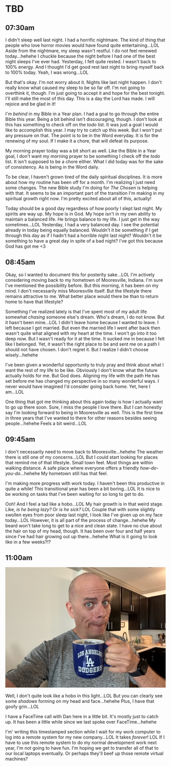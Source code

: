 # TBD

## 07:30am

I didn't sleep well last night. I had a horrific nightmare. The kind of thing that people who love horror movies would have found quite entertaining...LOL Aside from the nightmare, my sleep wasn't restful. I do not feel renewed today...hehehe I chuckle because the night before I had one of the best night sleeps I've ever had. Yesterday, I felt quite rested. I wasn't back to 100% energy. And I thought I'd get good rest last night to bring myself back to 100% today. Yeah, I was wrong...LOL

But that's okay. I'm not worry about it. Nights like last night happen. I don't really know what caused my sleep to be so far off. I'm not going to overthink it, though. I'm just going to accept it and hope for the best tonight. I'll still make the most of this day. This is a day the Lord has made. I will rejoice and be glad in it!

I'm *behind* in my Bible in a Year plan. I had a goal to go through the entire Bible this year. Being a bit behind isn't discouraging, though. I don't look at this has something to check off on the *todo* list. It was just a goal I would like to accomplish this year. I may try to catch up this week. But I won't put any pressure on that. The point is to be in the Word everyday. It is for the renewing of my soul. If I make it a chore, that will defeat its purpose.

My morning prayer today was a bit short as well. Like the Bible in a Year goal, I don't want my morning prayer to be something I check off the *todo* list. It isn't supposed to be a chore either. What I did today was for the sake of consistency. As is being in the Word daily.

To be clear, I haven't grown tired of the daily spiritual disciplines. It is more about how my routine has been off for a month. I'm realizing I just need some changes. The new Bible study I'm doing for *The Chosen* is helping with that. It seems to be an important part of the transition I'm making in my spiritual growth right now. I'm pretty excited about all of this, actually!

Today should be a good day regardless of how poorly I slept last night. My spirits are way up. My hope is in God. My hope isn't in my own ability to maintain a balanced life. He brings balance to my life. I just get in the way sometimes...LOL Yesterday, I had a very balanced day. I see the potential already in today being equally balanced. Wouldn't it be something if I get through this day as if I hadn't had a horrible night last night? Wouldn't it be something to have a great day in spite of a bad night? I've got this because God has got me <3

## 08:45am

Okay, so I wanted to document this for posterity sake...LOL I'm actively considering moving back to my hometown of Mooresville, Indiana. I'm sure I've mentioned the possibility before. But this morning, it has been on my mind. I don't necessarily miss Mooresville itself. But the lifestyle there remains attractive to me. What better place would there be than to return home to have that lifestyle?

Something I've realized lately is that I've spent most of my adult life somewhat *chasing* someone else's dream. Who's dream, I do not know. But it hasn't been mine...LOL I didn't leave home because I wanted to leave. I left because I got married. But even the married life I went after back then wasn't quite what aligned with my heart at the time. I won't go into it too deep now. But I wasn't ready for it at the time. It sucked me in because I felt like I belonged. Yet, it wasn't the right place to be and sent me on a path I should not have chosen. I don't regret it. But I realize I didn't choose wisely...hehehe

I've been given a wonderful opportunity to truly pray and think about what I want the rest of my life to be like. Obviously I don't know what the future actually holds for me. But God does. Aligning my life with the path He has set before me has changed my perspective in so many wonderful ways. I never would have imagined I'd consider going back home. Yet, here I am...LOL

One thing that got me thinking about this again today is how I actually want to go up there soon. Sure, I miss the people I love there. But I can honestly say I'm looking forward to being in Mooresville as well. This is the first time in three years that I've wanted to there for other reasons besides seeing people...hehehe Feels a bit weird...LOL

## 09:45am

I don't necessarily need to move back to Mooresville...hehehe The weather there is still one of my concerns...LOL But I could start looking for places that remind me of that lifestyle. Small town feel. Most things are within walking distance. A safe place where everyone offers a friendly *how-do-you-do*...hehehe My hometown still has that feel.

I'm making more progress with work today. I haven't been this productive in quite a while! This transitional year has been a bit boring...LOL It is nice to be working on tasks that I've been waiting for so long to get to do.

Ooh! And I feel a tad like a hobo...LOL My hair growth is in that weird stage. Like, *is he being lazy?* Or *is he sick?* LOL Couple that with some slightly swollen eyes from poor sleep last night, I look like I've given up on my face today...LOL However, it is all part of the process of change...hehehe My beard won't take long to get to a nice and clean state. I have no clue about the hair on top of my head, though. It has been over four and half years since I've had hair growing out up there...hehehe What is it going to look like in a few weeks?!?

## 11:00am

![Selfie with a goofy face while holding a coffee mug](./media/IMG_2258.jpeg)

Well, I don't quite look like a hobo in this light...LOL But you can clearly see some *shadows* forming on my head and face...hehehe Plus, I have that goofy grin...LOL

I have a FaceTime call with Dan here in a little bit. It's mostly just to catch up. It has been a little while since we last spoke over FaceTime...hehehe

I'm' writing this timestamped section while I wait for my work computer to log into a remote system for my new company...LOL It takes *forever*! LOL If I have to use this remote system to do my normal development work next year, I'm not going to have fun. I'm hoping we get to transfer all of that to our local laptops eventually. Or perhaps they'll beef up those remote virtual machines?


